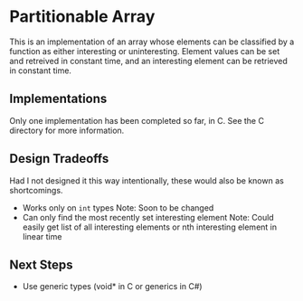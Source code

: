 # Partitionable Array

This is an implementation of an array whose elements can be classified by a function as either interesting or uninteresting. Element values can be set and retreived in constant time, and an interesting element can be retrieved in constant time.

## Implementations

Only one implementation has been completed so far, in C. See the C directory for more information.

## Design Tradeoffs

Had I not designed it this way intentionally, these would also be known as shortcomings.

- Works only on `int` types
	Note: Soon to be changed
- Can only find the most recently set interesting element
	Note: Could easily get list of all interesting elements or nth interesting element in linear time

## Next Steps

- Use generic types (void* in C or generics in C#)